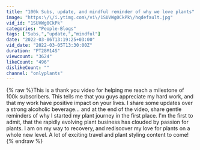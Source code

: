 ```yaml
---
title: "100k Subs, update, and mindful reminder of why we love plants"
image: "https:\/\/i.ytimg.com\/vi\/1SUVWg0CkPk\/hqdefault.jpg"
vid_id: "1SUVWg0CkPk"
categories: "People-Blogs"
tags: ["Subs,","update,","mindful"]
date: "2022-03-06T13:19:25+03:00"
vid_date: "2022-03-05T13:30:00Z"
duration: "PT28M14S"
viewcount: "3624"
likeCount: "496"
dislikeCount: ""
channel: "onlyplants"
---
```

{% raw %}This is a thank you video for helping me reach a milestone of 100k subscribers. This tells me that you guys appreciate my hard work, and that my work have positive impact on your lives. I share some updates over a strong alcoholic beverage... and at the end of the video, share gentle reminders of why I started my plant journey in the first place. I'm the first to admit, that the rapidly evolving plant business has clouded by passion for plants. I am on my way to recovery, and rediscover my love for plants on a whole new level. A lot of exciting travel and plant styling content to come!{% endraw %}
